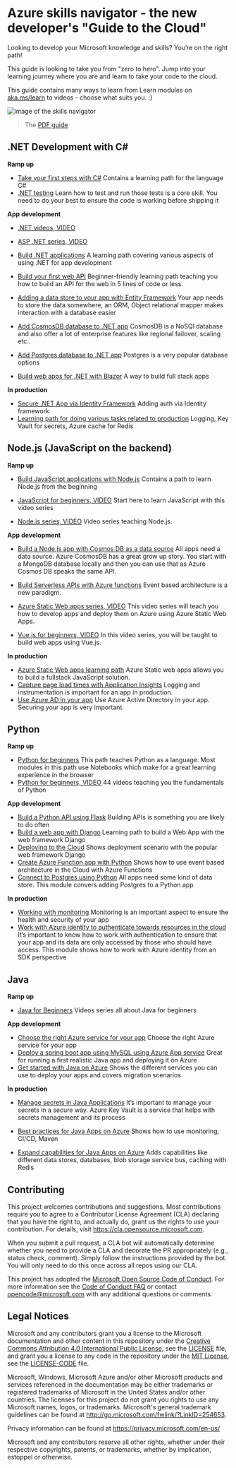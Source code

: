 # Azure skills navigator - the new developer's "Guide to the Cloud"

Looking to develop your Microsoft knowledge and skills? You’re on the right path!

This guide is looking to take you from "zero to hero". Jump into your learning journey where you are and learn to take your code to the cloud. 

This guide contains many ways to learn from Learn modules on [aka.ms/learn](https://aka.ms/learn?WT.mc_id=academic-68038-chnoring) to videos - choose what suits you. :)

![image of the skills navigator](https://techcommunity.microsoft.com/t5/image/serverpage/image-id/375359iD72234ED6EF6671E/image-size/large?v=v2&px=999)

> The [PDF guide](http://aka.ms/devskillingguide)

## .NET Development with C#

**Ramp up**

- [Take your first steps with C#](https://docs.microsoft.com/learn/paths/csharp-first-steps/?WT.mc_id=academic-68038-chnoring)  Contains a learning path for the language C#
- [.NET testing](https://docs.microsoft.com/learn/modules/visual-studio-test-tools/?WT.mc_id=academic-68038-chnoring) Learn how to test and run those tests is a core skill. You need to do your best to ensure the code is working before shipping it

**App development**

- [.NET videos, VIDEO](https://dotnet.microsoft.com/learn/videos?WT.mc_id=academic-68038-chnoring)

- [ASP .NET series, VIDEO](https://www.youtube.com/watch?v=lE8NdaX97m0&list=PLdo4fOcmZ0oW8nviYduHq7bmKode-p8Wy)

- [Build .NET applications](https://docs.microsoft.com/learn/paths/build-dotnet-applications-csharp/?WT.mc_id=academic-68038-chnoring) A learning path covering various aspects of using .NET for app development
- [Build your first web API](https://docs.microsoft.com/learn/paths/aspnet-core-minimal-api/?WT.mc_id=academic-68038-chnoring) Beginner-friendly learning path teaching you how to build an API for the web in 5 lines of code or less.
- [Adding a data store to your app with Entity Framework](https://docs.microsoft.com/learn/modules/persist-data-ef-core/?WT.mc_id=academic-68038-chnoring) Your app needs to store the data somewhere, an ORM, Object relational mapper makes interaction with a database easier
- [Add CosmosDB database to .NET app](https://docs.microsoft.com/learn/modules/build-cosmos-db-app-with-vscode/?WT.mc_id=academic-68038-chnoring) CosmosDB is a NoSQl database and also offer a lot of enterprise features like regional failover, scaling etc..
- [Add Postgres database to .NET app](https://docs.microsoft.com/learn/modules/create-connect-to-postgres/?WT.mc_id=academic-68038-chnoring) Postgres is a very popular database options
- [Build web apps for .NET with Blazor](https://docs.microsoft.com/learn/paths/build-web-apps-with-blazor/?WT.mc_id=academic-68038-chnoring) A way to build full stack apps

**In production**

- [Secure .NET App via Identity Framework](https://docs.microsoft.com/learn/modules/secure-aspnet-core-identity?WT.mc_id=academic-68038-chnoring) Adding auth via Identity framework
- [Learning path for doing various tasks related to production](https://docs.microsoft.com/learn/paths/migrate-aspnet-web-application/?WT.mc_id=academic-68038-chnoring) Logging, Key Vault for secrets, Azure cache for Redis

## Node.js (JavaScript on the backend)

**Ramp up**

- [Build JavaScript applications with Node.js](https://docs.microsoft.com/en-us/learn/paths/build-javascript-applications-nodejs/?WT.mc_id=academic-68038-chnoring) Contains a path to learn Node.js from the beginning 

- [JavaScript for beginners, VIDEO](https://www.youtube.com/watch?v=_EDM5aPVLmo&list=PLlrxD0HtieHhW0NCG7M536uHGOtJ95Ut2) Start here to learn JavaScript with this video series

- [Node.js series, VIDEO](https://www.youtube.com/watch?v=FeJVdCz_uco&list=PLlrxD0HtieHje-_287YJKhY8tDeSItwtg) Video series teaching Node.js.

**App development**

- [Build a Node.js app with Cosmos DB as a data source](https://docs.microsoft.com/learn/modules/build-node-cosmos-app-vscode?WT.mc_id=academic-68038-chnoring) All apps need a data source. Azure CosmosDB has a great grow up story. You start with a MongoDB database locally and then you can use that as Azure Cosmos DB speaks the same API.
- [Build Serverless APIs with Azure functions](https://docs.microsoft.com/learn/modules/build-api-azure-functions/?WT.mc_id=academic-68038-chnoring) Event based architecture is a new paradigm. 

- [Azure Static Web apps series, VIDEO](https://www.youtube.com/watch?v=w-tLZjO6XMc&list=PLlrxD0HtieHgMPeBaDQFx9yNuFxx6S1V) This video series will teach you how to develop apps and deploy them on Azure using Azure Static Web Apps.

- [Vue.js for beginners, VIDEO](https://www.youtube.com/watch?v=LnngsOg014Y&list=PLlrxD0HtieHh33qHLWEN9uv43ie17lYqA) In this video series, you will be taught to build web apps using Vue.js.

**In production**

- [Azure Static Web apps learning path](https://docs.microsoft.com/learn/paths/azure-static-web-apps/?WT.mc_id=academic-68038-chnoring) Azure Static web apps allows you to build a fullstack JavaScript solution.
- [Capture page load times with Application Insights](https://docs.microsoft.com/learn/modules/capture-page-load-times-application-insights/?WT.mc_id=academic-68038-chnoring) Logging and instrumentation is important for an app in production.
- [Use Azure AD in your app](https://docs.microsoft.com/learn/modules/cna-set-up-azure-ad-use-scale/?WT.mc_id=academic-68038-chnoring) Use Azure Active Directory in your app. Securing your app is very important.

## Python

**Ramp up**

- [Python for beginners](https://docs.microsoft.com/learn/paths/beginner-python/?WT.mc_id=academic-68038-chnoring) This path teaches Python as a language. Most modules in this path use Notebooks which make for a great learning experience in the browser
- [Python for beginners, VIDEO](https://www.youtube.com/watch?v=jFCNu1-Xdsw&list=PLlrxD0HtieHhS8VzuMCfQD4uJ9yne1mE6) 44 videos teaching you the fundamentals of Python
 
**App development**

- [Build a Python API using Flask](https://docs.microsoft.com/learn/modules/python-flask-build-ai-web-app/?WT.mc_id=academic-68038-chnoring) Building APIs is something you are likely to do often
- [Build a web app with Django](https://docs.microsoft.com/learn/modules/django-get-started?WT.mc_id=academic-68038-chnoring/) Learning path to build a Web App with the web framework Django
- [Deploying to the Cloud](https://docs.microsoft.com/learn/modules/django-deployment/?WT.mc_id=academic-68038-chnoring) Shows deployment scenario with the popular web framework Django
- [Create Azure Function app with Python](https://docs.microsoft.com/azure/azure-functions/functions-reference-python?tabs=asgi%2Cazurecli-linux%2Capplication-level?WT.mc_id=academic-68038-chnoring) Shows how to use event based architecture in the Cloud with Azure Functions
- [Connect to Postgres using Python](https://docs.microsoft.com/azure/postgresql/connect-python?WT.mc_id=academic-68038-chnoring) All apps need some kind of data store. This module convers adding Postgres to a Python app

**In production**

- [Working with monitoring](https://docs.microsoft.com/azure/azure-monitor/app/opencensus-python?WT.mc_id=academic-68038-chnoring) Monitoring is an important aspect to ensure the health and security of your app
- [Work with Azure identity to authenticate towards resources in the cloud](https://docs.microsoft.com/azure/developer/python/azure-sdk-authenticate?WT.mc_id=academic-68038-chnoring) It’s important to know how to work with authentication to ensure that your app and its data are only accessed by those who should have access. This module shows how to work with Azure identity from an SDK perspective

## Java

**Ramp up**

- [Java for Beginners](https://aka.ms/javaforbeginners?WT.mc_id=academic-68038-chnoring) Videos series all about Java for beginners

**App development**

- [Choose the right Azure service for your app](https://docs.microsoft.com/learn/modules/java-target-destinations/?WT.mc_id=academic-68038-chnoring) Choose the right Azure service for your app
- [Deploy a spring boot app using MySQL using Azure App service](https://docs.microsoft.com/learn/modules/deploy-java-spring-boot-app-service-mysql/?WT.mc_id=academic-68038-chnoring) Great for running a first realistic Java app and deploying it on Azure
- [Get started with Java on Azure](https://docs.microsoft.com/learn/paths/get-started-java-azure/?WT.mc_id=academic-68038-chnoring) Shows the different services you can use to deploy your apps and covers migration scenarios

**In production**

- [Manage secrets in Java Applications](https://docs.microsoft.com/learn/modules/manage-secrets-java-applications-zero-trust/?WT.mc_id=academic-68038-chnoring) It’s important to manage your secrets in a secure way. Azure Key Vault is a service that helps with secrets management and its process
- [Best practices for Java Apps on Azure](https://docs.microsoft.com/learn/paths/best-practices-java-azure/?WT.mc_id=academic-68038-chnoring) Shows how to use monitoring, CI/CD, Maven

- [Expand capabilities for Java Apps on Azure](https://docs.microsoft.com/learn/paths/expand-capabilities-java-azure/?WT.mc_id=academic-68038-chnoring) Adds capabilities like different data stores, databases, blob storage service bus, caching with Redis

## Contributing

This project welcomes contributions and suggestions.  Most contributions require you to agree to a
Contributor License Agreement (CLA) declaring that you have the right to, and actually do, grant us
the rights to use your contribution. For details, visit https://cla.opensource.microsoft.com.

When you submit a pull request, a CLA bot will automatically determine whether you need to provide
a CLA and decorate the PR appropriately (e.g., status check, comment). Simply follow the instructions
provided by the bot. You will only need to do this once across all repos using our CLA.

This project has adopted the [Microsoft Open Source Code of Conduct](https://opensource.microsoft.com/codeofconduct/).
For more information see the [Code of Conduct FAQ](https://opensource.microsoft.com/codeofconduct/faq/) or
contact [opencode@microsoft.com](mailto:opencode@microsoft.com) with any additional questions or comments.

## Legal Notices

Microsoft and any contributors grant you a license to the Microsoft documentation and other content
in this repository under the [Creative Commons Attribution 4.0 International Public License](https://creativecommons.org/licenses/by/4.0/legalcode),
see the [LICENSE](LICENSE) file, and grant you a license to any code in the repository under the [MIT License](https://opensource.org/licenses/MIT), see the
[LICENSE-CODE](LICENSE-CODE) file.

Microsoft, Windows, Microsoft Azure and/or other Microsoft products and services referenced in the documentation
may be either trademarks or registered trademarks of Microsoft in the United States and/or other countries.
The licenses for this project do not grant you rights to use any Microsoft names, logos, or trademarks.
Microsoft's general trademark guidelines can be found at http://go.microsoft.com/fwlink/?LinkID=254653.

Privacy information can be found at https://privacy.microsoft.com/en-us/

Microsoft and any contributors reserve all other rights, whether under their respective copyrights, patents,
or trademarks, whether by implication, estoppel or otherwise.
